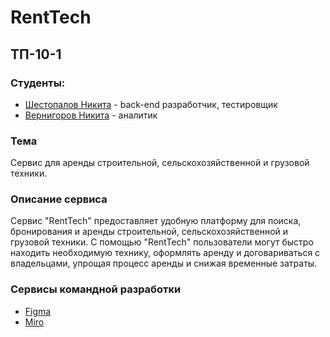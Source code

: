  # RentTech
 ## ТП-10-1
 ### Студенты:
* [Шестопалов Никита](https://taplink.cc/nikita_shestopalov) - back-end разработчик, тестировщик
* [Вернигоров Никита](https://taplink.cc/nikitavernigorov) - аналитик
### Тема
Сервис для аренды строительной, сельскохозяйственной и грузовой техники.
### Описание сервиса
Сервис "RentTech" предоставляет удобную платформу для поиска, бронирования и аренды строительной, сельскохозяйственной и грузовой техники. С помощью "RentTech" пользователи могут быстро находить необходимую технику, оформлять аренду и договариваться с владельцами, упрощая процесс аренды и снижая временные затраты.
### Сервисы командной разработки
* [Figma](https://www.figma.com/design/IR2aczLmZFEGGzKCuZmaU5/RentTech?node-id=0-1&t=vfJwC8DxXS2Kdhcm-1)
* [Miro](https://miro.com/app/board/uXjVIZ2A7Mk=/?share_link_id=346188755187)

